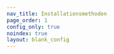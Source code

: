 ```yaml
---
nav_title: Installationsmethoden
page_order: 1
config_only: true
noindex: true
layout: blank_config
---
```


